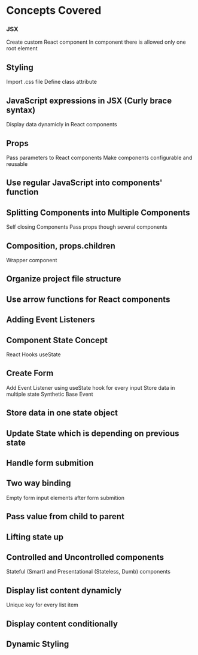 # Concepts Covered


### JSX
Create custom React component
In component there is allowed only one root element

## Styling
Import .css file
Define class attribute

## JavaScript expressions in JSX (Curly brace syntax)
Display data dynamicly in React components

## Props
Pass parameters to React components
Make components configurable and reusable

## Use regular JavaScript into components' function

## Splitting Components into Multiple Components
Self closing Components
Pass props though several components

## Composition, props.children
Wrapper component

## Organize project file structure

## Use arrow functions for React components

## Adding Event Listeners

## Component State Concept
React Hooks
useState

## Create Form
Add Event Listener using useState hook for every input
Store data in multiple state
Synthetic Base Event

## Store data in one state object

## Update State which is depending on previous state

## Handle form submition

## Two way binding
Empty form input elements after form submition

## Pass value from child to parent

## Lifting state up

## Controlled and Uncontrolled components
Stateful (Smart) and Presentational (Stateless, Dumb) components

## Display list content dynamicly
Unique key for every list item

## Display content conditionally

## Dynamic Styling